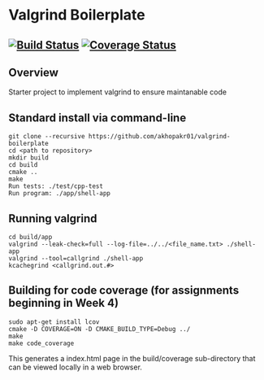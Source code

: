 # Valgrind Boilerplate
[![Build Status](https://travis-ci.org/akhopkar01/valgrind-boilerplate.svg?branch=main)](https://travis-ci.org/github/akhopkar01/valgrind-boilerplate)
[![Coverage Status](https://coveralls.io/repos/github/akhopkar01/valgrind-boilerplate/badge.svg?branch=main)](https://coveralls.io/github/akhopkar01/valgrind-boilerplate?branch=main)
---

## Overview

Starter project to implement valgrind to ensure maintanable code

## Standard install via command-line
```
git clone --recursive https://github.com/akhopakr01/valgrind-boilerplate
cd <path to repository>
mkdir build
cd build
cmake ..
make
Run tests: ./test/cpp-test
Run program: ./app/shell-app
```

## Running valgrind
```
cd build/app
valgrind --leak-check=full --log-file=../../<file_name.txt> ./shell-app
valgrind --tool=callgrind ./shell-app
kcachegrind <callgrind.out.#> 
```
## Building for code coverage (for assignments beginning in Week 4)
```
sudo apt-get install lcov
cmake -D COVERAGE=ON -D CMAKE_BUILD_TYPE=Debug ../
make
make code_coverage
```
This generates a index.html page in the build/coverage sub-directory that can be viewed locally in a web browser.

